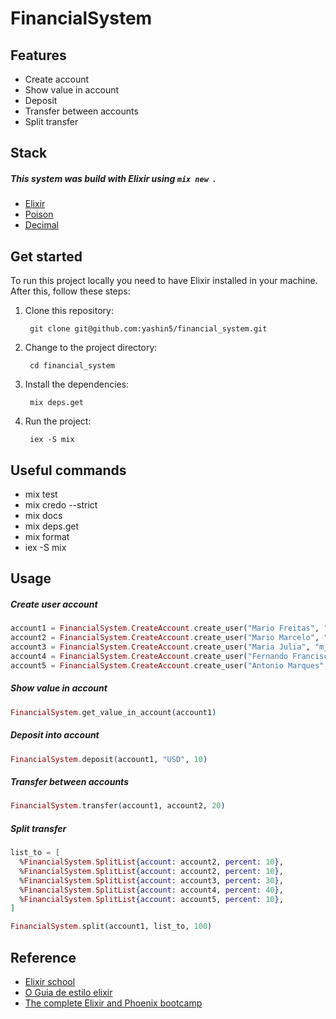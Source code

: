 # FinancialSystem

## Features
- Create account
- Show value in account
- Deposit
- Transfer between accounts
- Split transfer

## Stack

##### This system was build with Elixir using ```mix new ```.
- [Elixir](https://github.com/elixir-lang/elixir)
- [Poison](https://github.com/devinus/poison)
- [Decimal](https://github.com/ericmj/decimal)

## Get started
To run this project locally you need to have Elixir installed in your machine. After this, follow these steps:

1. Clone this repository:

        git clone git@github.com:yashin5/financial_system.git 

2. Change to the project directory:
    
        cd financial_system
        
3. Install the dependencies:

        mix deps.get

4. Run the project:

        iex -S mix
        
## Useful commands
- mix test
- mix credo --strict
- mix docs
- mix deps.get
- mix format
- iex -S mix

## Usage

##### Create user account

```elixir
account1 = FinancialSystem.CreateAccount.create_user("Mario Freitas", "marios@email.com", "BRL", 100)
account2 = FinancialSystem.CreateAccount.create_user("Mario Marcelo", "mm@email.com", "USD", 100)
account3 = FinancialSystem.CreateAccount.create_user("Maria Julia", "mjulia@email.com", "EUR", 100)
account4 = FinancialSystem.CreateAccount.create_user("Fernando Francisco", "ff@email.com", "CZK", 100)
account5 = FinancialSystem.CreateAccount.create_user("Antonio Marques", "antonio@email.com", "BRL", 100)
```
##### Show value in account

```elixir
FinancialSystem.get_value_in_account(account1)
```

##### Deposit into account

```elixir
FinancialSystem.deposit(account1, "USD", 10)
```

##### Transfer between accounts

```elixir
FinancialSystem.transfer(account1, account2, 20)
```

##### Split transfer

```elixir
list_to = [
  %FinancialSystem.SplitList{account: account2, percent: 10},
  %FinancialSystem.SplitList{account: account2, percent: 10},
  %FinancialSystem.SplitList{account: account3, percent: 30},
  %FinancialSystem.SplitList{account: account4, percent: 40},
  %FinancialSystem.SplitList{account: account5, percent: 10},
]

FinancialSystem.split(account1, list_to, 100)
```

## Reference
- [Elixir school](https://elixirschool.com/pt/)
- [O Guia de estilo elixir](https://github.com/gusaiani/elixir_style_guide/blob/master/README_ptBR.md)
- [The complete Elixir and Phoenix bootcamp](https://www.udemy.com/the-complete-elixir-and-phoenix-bootcamp-and-tutorial/learn/v4/t/lecture/5911740?start=540)
